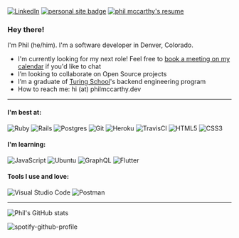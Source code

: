 <span>
  <a href="https://www.linkedin.com/in/pjmcc/"><img alt="LinkedIn" src="https://img.shields.io/badge/linkedin-%230077B5.svg?&style=for-the-badge&logo=linkedin&logoColor=white"/></a>
  <a href="https://philmccarthy.dev"><img alt="personal site badge" src="https://img.shields.io/badge/visit-philmccarthy.dev-blue?style=for-the-badge"/></a>
  <a href="https://philmccarthy.dev/resume"><img alt="phil mccarthy's resume" src="https://img.shields.io/badge/view%20my-resume-blue?style=for-the-badge"/></a>
</span>

### Hey there!

<!--
**philmccarthy/philmccarthy** is a ✨ _special_ ✨ repository because its `README.md` (this file) appears on your GitHub profile.
-->
I'm Phil (he/him). I'm a software developer in Denver, Colorado.

- I'm currently looking for my next role! Feel free to [book a meeting on my calendar](https://calendly.com/phillipmccarthy/30m) if you'd like to chat
- I’m looking to collaborate on Open Source projects
- I’m a graduate of [Turing School](https://turing.edu/)'s backend engineering program
- How to reach me: hi (at) philmccarthy.dev

<hr>

#### I'm best at:
<span>
  <img alt="Ruby" src="https://img.shields.io/badge/ruby-%23CC342D.svg?&style=for-the-badge&logo=ruby&logoColor=white"/>
  <img alt="Rails" src="https://img.shields.io/badge/rails-%23CC0000.svg?&style=for-the-badge&logo=ruby-on-rails&logoColor=white"/>
  <img alt="Postgres" src ="https://img.shields.io/badge/postgres-%23316192.svg?&style=for-the-badge&logo=postgresql&logoColor=white"/>
  <img alt="Git" src="https://img.shields.io/badge/git-%23F05033.svg?&style=for-the-badge&logo=git&logoColor=white"/>
  <img alt="Heroku" src="https://img.shields.io/badge/heroku-%23430098.svg?&style=for-the-badge&logo=heroku&logoColor=white"/>
  <img alt="TravisCI" src="https://img.shields.io/badge/travisci-%232B2F33.svg?&style=for-the-badge&logo=travis&logoColor=white"/>
  <img alt="HTML5" src="https://img.shields.io/badge/html5-%23E34F26.svg?&style=for-the-badge&logo=html5&logoColor=white"/>
  <img alt="CSS3" src="https://img.shields.io/badge/css3-%231572B6.svg?&style=for-the-badge&logo=css3&logoColor=white"/>
</span>

#### I'm learning:
<span>
  <img alt="JavaScript" src="https://img.shields.io/badge/javascript-%23323330.svg?&style=for-the-badge&logo=javascript&logoColor=%23F7DF1E"/>
  <img alt="Ubuntu" src="https://img.shields.io/badge/Ubuntu-E95420?style=for-the-badge&logo=ubuntu&logoColor=white" />
  <img alt="GraphQL" src="https://img.shields.io/badge/-GraphQL-E10098?style=for-the-badge&logo=graphql"/>
  <img alt="Flutter" src="https://img.shields.io/badge/Flutter-%2302569B.svg?&style=for-the-badge&logo=Flutter&logoColor=white" />
</span>

#### Tools I use and love:
<span>
  <img alt="Visual Studio Code" src="https://img.shields.io/badge/VisualStudioCode-0078d7.svg?&style=for-the-badge&logo=visual-studio-code&logoColor=white"/>
  <img alt="Postman" src="https://img.shields.io/badge/Postman-FF6C37?style=for-the-badge&logo=postman&logoColor=red" />
</span>

<hr>

![Phil's GitHub stats](https://github-readme-stats.vercel.app/api?username=philmccarthy&show_icons=true&hide=stars&theme=merko)

![spotify-github-profile](https://spotify-github-profile.vercel.app/api/view?uid=philmcc2631&cover_image=true&theme=default)
